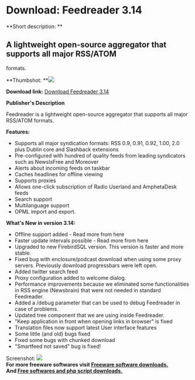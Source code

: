 # Download: Feedreader 3.14

**Short description: **

## A lightweight open-source aggregator that supports all major RSS/ATOM
formats.

  
**Thumbshot: **![](http://www.freewarefiles.com/screenshot/feedreader_md.gif)   
  
**Download link:** [Download Feedreader 3.14](http://freesoftwares.boysofts.com/Feedreader_program_18820.html)  
  

**Publisher's Description**  
  

Feedreader is a lightweight open-source aggregator that supports all major
RSS/ATOM formats.

**Features:**

  * Supports all major syndication formats: RSS 0.9, 0.91, 0.92, 1.00, 2.0 plus Dublin core and Slashback extensions 
  * Pre-configured with hundred of quality feeds from leading syndicators such as NewsIsFree and Moreover 
  * Alerts about incoming feeds on taskbar 
  * Caches headlines for offline viewing 
  * Supports proxies 
  * Allows one-click subscription of Radio Userland and AmphetaDesk feeds 
  * Search support 
  * Multilanguage support 
  * OPML import and export. 

**What's New in version 3.14:**

  * Offline support added - Read more from here 
  * Faster update intervals possible - Read more from here 
  * Upgraded to new FirebirdSQL version. This version is faster and more stable. 
  * Fixed bug with enclosure/podcast download when using some proxy servers. Previously download progressbars were left open. 
  * Added twitter search feed 
  * Proxy configuration added to welcome dialog. 
  * Performance improvements because we eliminated some functionalities in RSS engine (Newsbrain) that were not needed in standard Feedreader. 
  * Added a /debug parameter that can be used to debug Feedreader in case of problems. 
  * Updated tree component that we are using inside Feedreader. 
  * "Keep application in front when opening links in browser" is fixed 
  * Translation files now support latest User interface features 
  * Some little (and old) bugs fixed 
  * Fixed some bugs with chunked download 
  * "Smartfeed not saved" bug is fixed! 

  
  
Screenshot: ![](http://www.freewarefiles.com/screenshot/feedreader.gif)  
**For more freeware softwares visit [Freeware software downloads.](http://freesoftwares.boysofts.com/)**   
**And [Free softwares and php script downloads.](http://www.boysofts.com/)**


